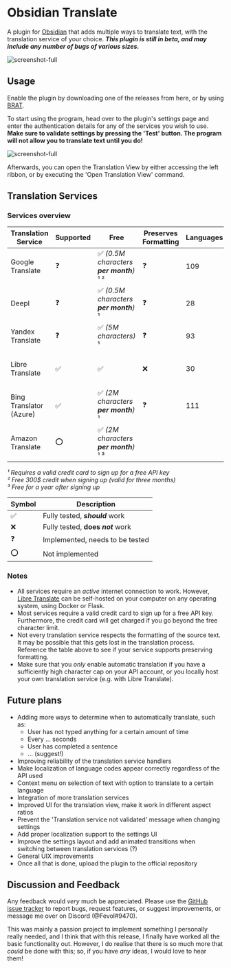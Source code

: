 # Obsidian Translate

A plugin for [Obsidian](https://obsidian.md/) that adds multiple ways to translate text, with the translation service
of your choice. ***This plugin is still in beta, and may include any number of bugs of various sizes.***

![screenshot-full](https://raw.githubusercontent.com/obsidian-translate/obsidian-translate/master/images/text_translation.gif)

## Usage

Enable the plugin by downloading one of the releases from here, or by
using [BRAT](https://github.com/TfTHacker/obsidian42-brat).

To start using the program, head over to the plugin's settings page and enter the authentication details for any of the
services you wish to use. **Make sure to validate settings by pressing the 'Test' button. The program will not 
allow you to translate text until you do!**

![screenshot-full](https://raw.githubusercontent.com/obsidian-translate/obsidian-translate/master/images/text_settings_validate.gif)

Afterwards, you can open the Translation View by either accessing the left ribbon, or by executing the 
'Open Translation View' command.


## Translation Services

### Services overview

| Translation Service     | Supported | Free                                    | Preserves Formatting | Languages | Notes                 |
|-------------------------|-----------|-----------------------------------------|----------------------|-----------|-----------------------|
| Google Translate        | ❓         | ✅ *(0.5M characters **per month**)* ¹ ² | ❓                    | 109       |                       |
| Deepl                   | ❓         | ✅  *(0.5M characters **per month**)* ¹  | ❓                    | 28        |                       |
| Yandex Translate        | ❓         | ✅ *(5M characters)* ¹                   | ❓                    | 93        |                       |
| Libre Translate         | ✅         | ✅                                       | ❌                    | 30        | Can be hosted locally |
| Bing Translator (Azure) | ✅         | ✅  *(2M characters **per month**)* ¹    | ❓                    | 111       |                       |
| Amazon Translate        | ⭕         | ✅  *(2M characters **per month**)* ¹ ³  |                      |           |                       |

_¹ Requires a valid credit card to sign up for a free API key_<br>
_² Free 300$ credit when signing up (valid for three months)_<br>
_³ Free for a year after signing up_

| Symbol | Description                       |
|--------|-----------------------------------|
| ✅      | Fully tested, **_should_** work   |
| ❌      | Fully tested, **does _not_** work |
| ❓      | Implemented, needs to be tested   |
| ⭕      | Not implemented                   |

### Notes

- All services require an _active_ internet connection to work. However, [Libre Translate](https://libretranslate.com) can be self-hosted
on your computer on any operating system, using Docker or Flask.
- Most services require a valid credit card to sign up for a free API key. Furthermore, the credit card will get charged if you go beyond the free character limit.
- Not every translation service respects the formatting of the source text. It may be possible that this gets lost in
  the translation process. Reference the table above to see if your service supports preserving formatting.
- Make sure that you _only_ enable automatic translation if you have a sufficiently high character cap on your API
  account, or you locally host your own translation service (e.g. with Libre Translate).

## Future plans

- Adding more ways to determine when to automatically translate, such as:
    - User has not typed anything for a certain amount of time
    - Every ... seconds
    - User has completed a sentence
    - ... (suggest!)
- Improving reliability of the translation service handlers
- Make localization of language codes appear correctly regardless of the API used 
- Context menu on selection of text with option to translate to a certain language
- Integration of more translation services
- Improved UI for the translation view, make it work in different aspect ratios
- Prevent the 'Translation service not validated' message when changing settings
- Add proper localization support to the settings UI
- Improve the settings layout and add animated transitions when switching between translation services (?)
- General UIX improvements
- Once all that is done, upload the plugin to the official repository

## Discussion and Feedback

Any feedback would *very* much be appreciated. Please use the [GitHub issue tracker]() to report bugs, request features,
or suggest improvements, or message me over on Discord (@Fevol#9470).

This was mainly a passion project to implement something I personally really needed, and I think that with this release,
I finally have worked all the basic functionality out. However, I do realise that there is so much more that *could* be
done with this; so, if you have _any_ ideas, I would love to hear them!

